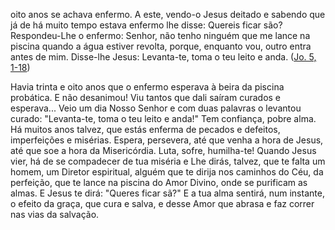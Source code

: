 oito anos se achava enfermo. A este, vendo-o Jesus deitado e sabendo que já de há muito tempo estava enfermo lhe disse: Quereis ficar são? Respondeu-Lhe o enfermo: Senhor, não tenho ninguém que me lance na piscina quando a água estiver revolta, porque, enquanto vou, outro entra antes de mim. Disse-lhe Jesus: Levanta-te, toma o teu leito e anda. ([Jo. 5, 1-18](https://vulgata.online/bible/Jo.5?ed=MS&vfn=MS.Jo.5.1-18:vs))

Havia trinta e oito anos que o enfermo esperava à beira da piscina probática. E não desanimou! Viu tantos que dali saíram curados e esperava\... Veio um dia Nosso Senhor e com duas palavras o levantou curado: "Levanta-te, toma o teu leito e anda!" Tem confiança, pobre alma. Há muitos anos talvez, que estás enferma de pecados e defeitos, imperfeições e misérias. Espera, persevera, até que venha a hora de Jesus, até que soe a hora da Misericórdia. Luta, sofre, humilha-te! Quando Jesus vier, há de se compadecer de tua miséria e Lhe dirás, talvez, que te falta um homem, um Diretor espiritual, alguém que te dirija nos caminhos do Céu, da perfeição, que te lance na piscina do Amor Divino, onde se purificam as almas. E Jesus te dirá: "Queres ficar sã?" E a tua alma sentirá, num instante, o efeito da graça, que cura e salva, e desse Amor que abrasa e faz correr nas vias da salvação.